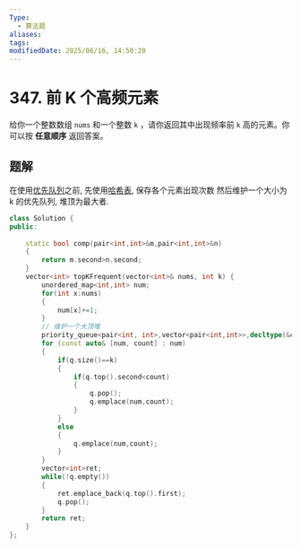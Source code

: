 ```yaml
---
Type:
  - 算法题
aliases: 
tags: 
modifiedDate: 2025/06/16, 14:50:20
---
```


# 347. 前 K 个高频元素

给你一个整数数组 `nums` 和一个整数 `k` ，请你返回其中出现频率前 `k` 高的元素。你可以按 **任意顺序** 返回答案。

## 题解

在使用[优先队列](优先队列.md)之前, 先使用[哈希表](哈希表.md), 保存各个元素出现次数
然后维护一个大小为 k 的优先队列, 堆顶为最大者.

```cpp
class Solution {
public:
    
    static bool comp(pair<int,int>&m,pair<int,int>&n)
    {
        return m.second>n.second;
    }
    vector<int> topKFrequent(vector<int>& nums, int k) {
        unordered_map<int,int> num;
        for(int x:nums)
        {
            num[x]+=1;
        }
        // 维护一个大顶堆
        priority_queue<pair<int, int>,vector<pair<int,int>>,decltype(&comp)>q(comp);
        for (const auto& [num, count] : num) 
        {
            if(q.size()==k)
            {
                if(q.top().second<count)
                {
                    q.pop();
                    q.emplace(num,count);
                }
            }
            else
            {
                q.emplace(num,count);
            }
        }
        vector<int>ret;
        while(!q.empty())
        {
            ret.emplace_back(q.top().first);
            q.pop();
        }
        return ret;
    }
};
```
